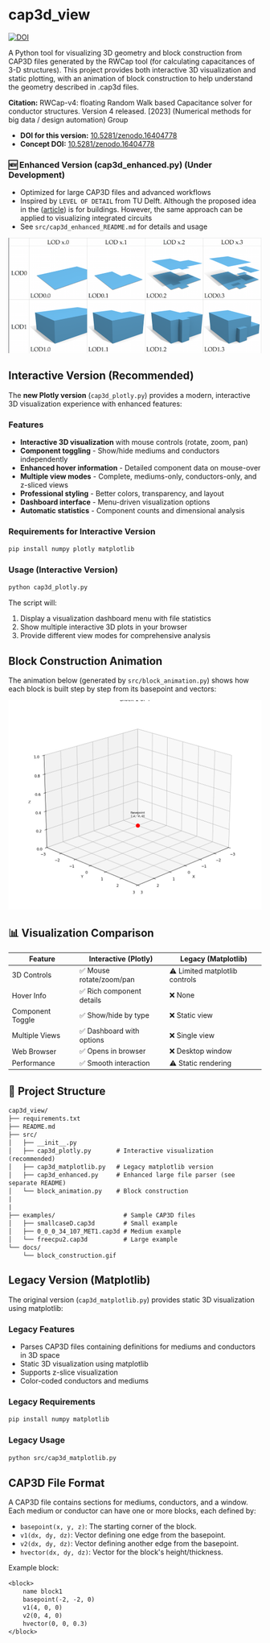 # cap3d_view

[![DOI](https://zenodo.org/badge/DOI/10.5281/zenodo.16404778.svg)](https://doi.org/10.5281/zenodo.16404778)

A Python tool for visualizing 3D geometry and block construction from CAP3D files generated by the RWCap tool (for calculating capacitances of 3-D structures). This project provides both interactive 3D visualization and static plotting, with an animation of block construction to help understand the geometry described in .cap3d files.

**Citation:**
RWCap-v4: floating Random Walk based Capacitance solver for conductor structures. Version 4 released. [2023] (Numerical methods for big data / design automation) Group

- **DOI for this version:** [10.5281/zenodo.16404778](https://doi.org/10.5281/zenodo.16404778)
- **Concept DOI:** [10.5281/zenodo.16404778](https://doi.org/10.5281/zenodo.16404778)

### 🆕 Enhanced Version (cap3d_enhanced.py) (Under Development)
- Optimized for large CAP3D files and advanced workflows
- Inspired by `LEVEL OF DETAIL` from TU Delft. Although the proposed idea in the ([article](https://osmbuildings.org/blog/2018-02-28_level_of_detail/)) is for buildings. However, the same approach can be applied to visualizing integrated circuits
- See `src/cap3d_enhanced_README.md` for details and usage


 ![LOD](docs/LOD.png)

## Interactive Version (Recommended)

The **new Plotly version** (`cap3d_plotly.py`) provides a modern, interactive 3D visualization experience with enhanced features:

### Features

- **Interactive 3D visualization** with mouse controls (rotate, zoom, pan)
- **Component toggling** - Show/hide mediums and conductors independently
- **Enhanced hover information** - Detailed component data on mouse-over
- **Multiple view modes** - Complete, mediums-only, conductors-only, and z-sliced views
- **Professional styling** - Better colors, transparency, and layout
- **Dashboard interface** - Menu-driven visualization options
- **Automatic statistics** - Component counts and dimensional analysis

### Requirements for Interactive Version

```bash
pip install numpy plotly matplotlib
```

### Usage (Interactive Version)

```bash
python cap3d_plotly.py
```

The script will:

1. Display a visualization dashboard menu with file statistics
2. Show multiple interactive 3D plots in your browser
3. Provide different view modes for comprehensive analysis

## Block Construction Animation

The animation below (generated by `src/block_animation.py`) shows how each block is built step by step from its basepoint and vectors:

![Block Construction Animation](docs/block_construction.gif)

## 📊 Visualization Comparison

| Feature          | Interactive (Plotly)      | Legacy (Matplotlib)              |
| ---------------- | ------------------------- | -------------------------------- |
| 3D Controls      | ✅ Mouse rotate/zoom/pan  | ⚠️ Limited matplotlib controls |
| Hover Info       | ✅ Rich component details | ❌ None                          |
| Component Toggle | ✅ Show/hide by type      | ❌ Static view                   |
| Multiple Views   | ✅ Dashboard with options | ❌ Single view                   |
| Web Browser      | ✅ Opens in browser       | ❌ Desktop window                |
| Performance      | ✅ Smooth interaction     | ⚠️ Static rendering            |

## 📂 Project Structure

```
cap3d_view/
├── requirements.txt        
├── README.md                
├── src/                    
│   ├── __init__.py       
│   ├── cap3d_plotly.py       # Interactive visualization (recommended)
│   ├── cap3d_matplotlib.py   # Legacy matplotlib version
│   ├── cap3d_enhanced.py     # Enhanced large file parser (see separate README)
│   └── block_animation.py    # Block construction 
|
|
├── examples/                   # Sample CAP3D files
│   ├── smallcaseD.cap3d        # Small example
│   ├── 0_0_0_34_107_MET1.cap3d # Medium example  
│   └── freecpu2.cap3d          # Large example
└── docs/                    
    └── block_construction.gif 
```

## Legacy Version (Matplotlib)

The original version (`cap3d_matplotlib.py`) provides static 3D visualization using matplotlib:

### Legacy Features

- Parses CAP3D files containing definitions for mediums and conductors in 3D space
- Static 3D visualization using matplotlib
- Supports z-slice visualization
- Color-coded conductors and mediums

### Legacy Requirements

```bash
pip install numpy matplotlib
```

### Legacy Usage

```bash
python src/cap3d_matplotlib.py
```

## CAP3D File Format

A CAP3D file contains sections for mediums, conductors, and a window. Each medium or conductor can have one or more blocks, each defined by:

- `basepoint(x, y, z)`: The starting corner of the block.
- `v1(dx, dy, dz)`: Vector defining one edge from the basepoint.
- `v2(dx, dy, dz)`: Vector defining another edge from the basepoint.
- `hvector(dx, dy, dz)`: Vector for the block's height/thickness.

Example block:

```
<block>
    name block1
    basepoint(-2, -2, 0)
    v1(4, 0, 0)
    v2(0, 4, 0)
    hvector(0, 0, 0.3)
</block>
```